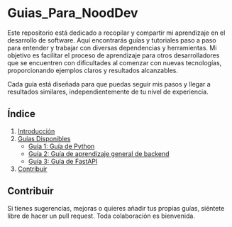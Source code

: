 # Guias_Para_NoodDev

Este repositorio está dedicado a recopilar y compartir mi aprendizaje en el desarrollo de software. Aquí encontrarás guías y tutoriales paso a paso para entender y trabajar con diversas dependencias y herramientas. Mi objetivo es facilitar el proceso de aprendizaje para otros desarrolladores que se encuentren con dificultades al comenzar con nuevas tecnologías, proporcionando ejemplos claros y resultados alcanzables.

Cada guía está diseñada para que puedas seguir mis pasos y llegar a resultados similares, independientemente de tu nivel de experiencia.

## Índice
1. [Introducción](#introducción)
2. [Guías Disponibles](#guías-disponibles)
    - [Guía 1: Guía de Python](https://github.com/Abiel-Kuma/Guias_Para_NoodDev/tree/main/python_gu%C3%ADa)
    - [Guía 2: Guía de aprendizaje general de backend](https://github.com/Abiel-Kuma/Guias_Para_NoodDev/tree/main/backend_gu%C3%ADa)
    - [Guía 3: Guía de FastAPI](https://github.com/Abiel-Kuma/Guias_Para_NoodDev/tree/main/fastapi_gu%C3%ADa)
4. [Contribuir](#contribuir)

## Contribuir
Si tienes sugerencias, mejoras o quieres añadir tus propias guías, siéntete libre de hacer un pull request. Toda colaboración es bienvenida.
